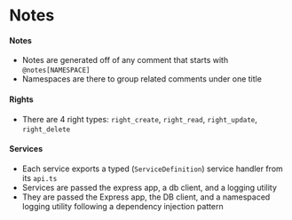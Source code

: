 # Notes

#### Notes
- Notes are generated off of any comment that starts with `@notes[NAMESPACE]`
- Namespaces are there to group related comments under one title

#### Rights
- There are 4 right types: `right_create`, `right_read`, `right_update`, `right_delete`

#### Services
- Each service exports a typed (`ServiceDefinition`) service handler from its `api.ts`
- Services are passed the express app, a db client, and a logging utility
- They are passed the Express app, the DB client, and a namespaced logging utility following a dependency injection pattern

